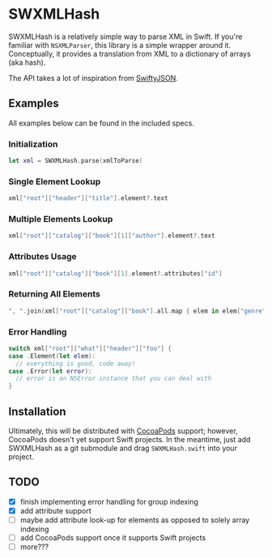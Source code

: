 # SWXMLHash

SWXMLHash is a relatively simple way to parse XML in Swift. If you're familiar with `NSXMLParser`, this library is a simple wrapper around it. Conceptually, it provides a translation from XML to a dictionary of arrays (aka hash).

The API takes a lot of inspiration from [SwiftyJSON](https://github.com/lingoer/SwiftyJSON).

## Examples

All examples below can be found in the included specs.

### Initialization

```swift
let xml = SWXMLHash.parse(xmlToParse)
```

### Single Element Lookup

```swift
xml["root"]["header"]["title"].element?.text
```

### Multiple Elements Lookup

```swift
xml["root"]["catalog"]["book"][1]["author"].element?.text
```

### Attributes Usage

```swift
xml["root"]["catalog"]["book"][1].element?.attributes["id"]
```

### Returning All Elements

```swift
", ".join(xml["root"]["catalog"]["book"].all.map { elem in elem["genre"].element!.text! })
```

### Error Handling

```swift
switch xml["root"]["what"]["header"]["foo"] {
case .Element(let elem):
  // everything is good, code away!
case .Error(let error):
  // error is an NSError instance that you can deal with
}
```

## Installation

Ultimately, this will be distributed with [CocoaPods](http://cocoapods.org/) support; however,  CocoaPods doesn't yet support Swift projects. In the meantime, just add SWXMLHash as a git submodule and drag `SWXMLHash.swift` into your project.

## TODO

* [x] finish implementing error handling for group indexing
* [x] add attribute support
* [ ] maybe add attribute look-up for elements as opposed to solely array indexing
* [ ] add CocoaPods support once it supports Swift projects
* [ ] more???
